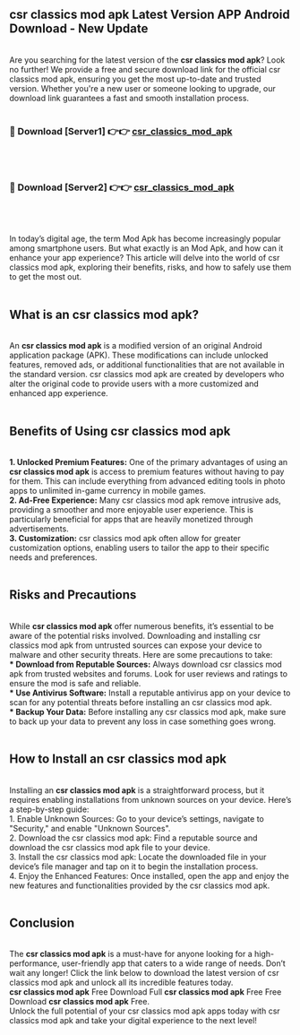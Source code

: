 ## csr classics mod apk Latest Version APP Android Download - New Update
<br>
Are you searching for the latest version of the <strong>csr classics mod apk</strong>? Look no further! We provide a free and secure download link for the official csr classics mod apk, ensuring you get the most up-to-date and trusted version. Whether you're a new user or someone looking to upgrade, our download link guarantees a fast and smooth installation process.
<br>
<br>
<h3>🔴 Download [Server1] 👉👉 <a href="https://modyolo.store/csr+classics+mod+apk">csr_classics_mod_apk</a></h3><br>
<br>
<h3>🔴 Download [Server2] 👉👉 <a href="https://modyolo.store/csr+classics+mod+apk">csr_classics_mod_apk</a></h3><br>
<br>
<br>
In today’s digital age, the term Mod Apk has become increasingly popular among smartphone users. But what exactly is an Mod Apk, and how can it enhance your app experience? This article will delve into the world of csr classics mod apk, exploring their benefits, risks, and how to safely use them to get the most out.
<br>
<br>
<h2>What is an csr classics mod apk?</h2>
<br>
An <strong>csr classics mod apk</strong> is a modified version of an original Android application package (APK). These modifications can include unlocked features, removed ads, or additional functionalities that are not available in the standard version. csr classics mod apk are created by developers who alter the original code to provide users with a more customized and enhanced app experience.
<br>
<br>
<h2>Benefits of Using csr classics mod apk</h2>
<br>
<strong> 1. Unlocked Premium Features:</strong> One of the primary advantages of using an <strong>csr classics mod apk</strong> is access to premium features without having to pay for them. This can include everything from advanced editing tools in photo apps to unlimited in-game currency in mobile games.
<br>
<strong> 2. Ad-Free Experience:</strong> Many csr classics mod apk remove intrusive ads, providing a smoother and more enjoyable user experience. This is particularly beneficial for apps that are heavily monetized through advertisements.
<br>
<strong> 3. Customization:</strong> csr classics mod apk often allow for greater customization options, enabling users to tailor the app to their specific needs and preferences.
<br>
<br>
<h2>Risks and Precautions</h2>
<br>
While <strong>csr classics mod apk</strong> offer numerous benefits, it’s essential to be aware of the potential risks involved. Downloading and installing csr classics mod apk from untrusted sources can expose your device to malware and other security threats. Here are some precautions to take:
<br>
<strong> * Download from Reputable Sources:</strong> Always download csr classics mod apk from trusted websites and forums. Look for user reviews and ratings to ensure the mod is safe and reliable.
<br>
<strong> * Use Antivirus Software:</strong> Install a reputable antivirus app on your device to scan for any potential threats before installing an csr classics mod apk.
<br>
<strong> * Backup Your Data:</strong> Before installing any csr classics mod apk, make sure to back up your data to prevent any loss in case something goes wrong.
<br>
<br>
<h2>How to Install an csr classics mod apk</h2>
<br>
Installing an <strong>csr classics mod apk</strong> is a straightforward process, but it requires enabling installations from unknown sources on your device. Here’s a step-by-step guide:
<br>
 1. Enable Unknown Sources: Go to your device’s settings, navigate to "Security," and enable "Unknown Sources".
<br>
 2. Download the csr classics mod apk: Find a reputable source and download the csr classics mod apk file to your device.
<br>
 3. Install the csr classics mod apk: Locate the downloaded file in your device’s file manager and tap on it to begin the installation process.
<br>
 4. Enjoy the Enhanced Features: Once installed, open the app and enjoy the new features and functionalities provided by the csr classics mod apk.
<br>
<br>
<h2><strong>Conclusion</strong></h2>
<br>
The <strong>csr classics mod apk</strong> is a must-have for anyone looking for a high-performance, user-friendly app that caters to a wide range of needs. Don’t wait any longer! Click the link below to download the latest version of csr classics mod apk and unlock all its incredible features today.
<br>
<strong>csr classics mod apk</strong> Free Download Full <strong>csr classics mod apk</strong> Free Free Download <strong>csr classics mod apk</strong> Free.
<br>
Unlock the full potential of your csr classics mod apk apps today with csr classics mod apk and take your digital experience to the next level!
